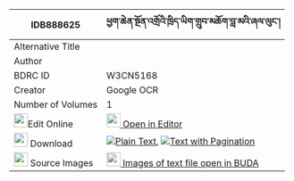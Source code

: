 |IDB888625|ཕྱག་ཆེན་སྔོན་འགྲོའི་ཁྲིད་ཡིག་གྲུབ་མཆོག་བླ་མའི་ཞལ་ལུང་། 
| --- | --- 
|Alternative Title |
|Author | 
|BDRC ID | W3CN5168
|Creator | Google OCR
|Number of Volumes| 1
|<img width="25" src="https://img.icons8.com/color/25/000000/edit-property.png">Edit Online| [<img width="25" src="https://avatars.githubusercontent.com/u/45091458?s=200&v=4"> Open in Editor](http://editor.openpecha.org/IDB888625)
|<img width="25" src="https://img.icons8.com/fluent/48/000000/download-2.png"/>  Download | [![](https://img.icons8.com/color/20/000000/txt.png)Plain Text](https://github.com/Openpecha/IDB888625/releases/download/v1/chak_chen_ngondro_i_triyik_dru_plain_IDB888625.zip), [![](https://img.icons8.com/color/20/000000/txt.png)Text with Pagination](https://github.com/Openpecha/IDB888625/releases/download/v1/chak_chen_ngondro_i_triyik_dru_pages_IDB888625.zip)
|<img width="25" src="https://img.icons8.com/plasticine/100/000000/pictures-folder.png"/>  Source Images | [<img width="25" src="https://library.bdrc.io/icons/BUDA-small.svg"> Images of text file open in BUDA](https://library.bdrc.io/show/bdr:W3CN5168)